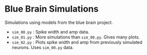 # Blue Brain Simulations
Simulations using models from the blue brain project.

* `sim_00.py` : Spike width and amp data.
* `sim_01.py` : More simulations than `sim_00.py`. Gives many plots.
* `sim_02.py` : Plots spike width and amp from previously simulated neurons.
                Uses `sim_00.py` data.
